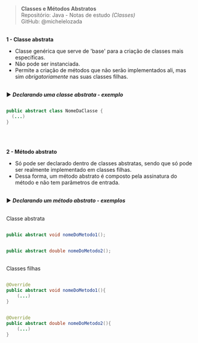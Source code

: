 > **Classes e Métodos Abstratos**     
> Repositório: Java - Notas de estudo *(Classes)*    
> GitHub: @michelelozada 
&nbsp;
     
&nbsp;      
**1 - Classe abstrata**     
 - Classe genérica que serve de 'base' para a criação de classes mais específicas.  
 - Não pode ser instanciada.    
 - Permite a criação de métodos que não serão implementados ali, mas sim *obrigatoriamente* nas suas classes filhas.    
&nbsp;    

:arrow_forward: ***Declarando uma classe abstrata - exemplo***   
```java

public abstract class NomeDaClasse {
  (...)
}
```
&nbsp;
     
&nbsp;    
**2 - Método abstrato**  
 - Só pode ser declarado dentro de classes abstratas, sendo que só pode ser realmente implementado em classes filhas.  
 - Dessa forma, um método abstrato é composto pela assinatura do método e não tem parâmetros de entrada.  
&nbsp;    

:arrow_forward: ***Declarando um método abstrato - exemplos***  
&nbsp;

Classe abstrata
```java

public abstract void nomeDoMetodo1();
```
```java

public abstract double nomeDoMetodo2();
```
&nbsp; 
&nbsp;    
Classes filhas
```java

@Override
public abstract void nomeDoMetodo1(){
	(...)
}
```
```java

@Override
public abstract double nomeDoMetodo2(){
	(...)
}
```